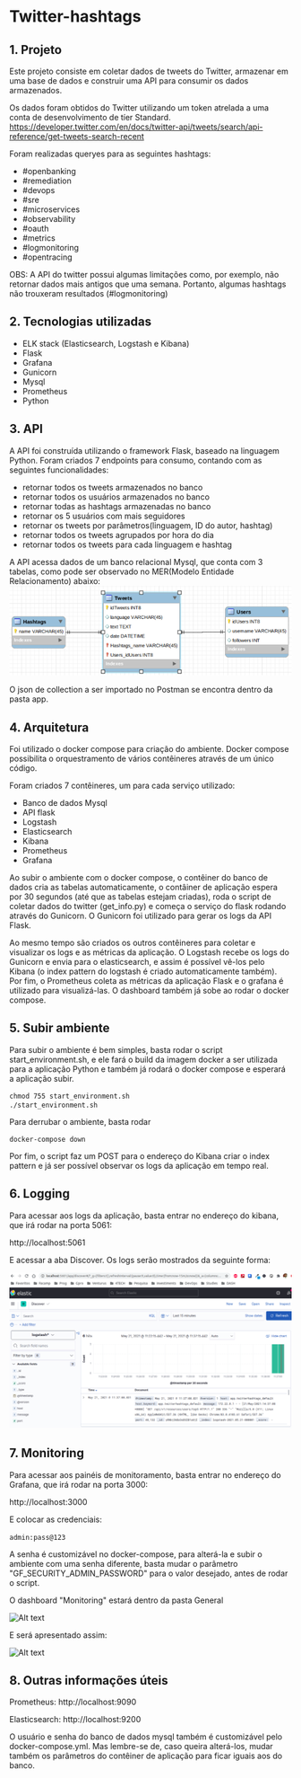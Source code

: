# Twitter-hashtags
## 1. Projeto
Este projeto consiste em coletar dados de tweets do Twitter, armazenar em uma base de dados e construir uma API para consumir os dados armazenados.

Os dados foram obtidos do Twitter utilizando um token atrelada a uma conta de desenvolvimento de tíer Standard.
https://developer.twitter.com/en/docs/twitter-api/tweets/search/api-reference/get-tweets-search-recent

Foram realizadas queryes para as seguintes hashtags:
- #openbanking
- #remediation
- #devops
- #sre
- #microservices
- #observability
- #oauth
- #metrics
- #logmonitoring
- #opentracing

OBS: A API do twitter possui algumas limitações como, por exemplo, não retornar dados mais antigos que uma semana. Portanto, algumas hashtags não trouxeram resultados (#logmonitoring)

## 2. Tecnologias utilizadas
- ELK stack (Elasticsearch, Logstash e Kibana)
- Flask
- Grafana
- Gunicorn
- Mysql
- Prometheus
- Python
  
## 3. API
A API foi construída utilizando o framework Flask, baseado na linguagem Python. Foram criados 7 endpoints para consumo, contando com as seguintes funcionalidades:
- retornar todos os tweets armazenados no banco
- retornar todos os usuários armazenados no banco
- retornar todas as hashtags armazenadas no banco
- retornar os 5 usuários com mais seguidores
- retornar os tweets por parâmetros(linguagem, ID do autor, hashtag)
- retornar todos os tweets agrupados por hora do dia
- retornar todos os tweets para cada linguagem e hashtag

A API acessa dados de um banco relacional Mysql, que conta com 3 tabelas, como pode ser observado no MER(Modelo Entidade Relacionamento) abaixo:
![Alt text](./screenshots/mer.png)

O json de collection a ser importado no Postman se encontra dentro da pasta app.
## 4. Arquitetura
Foi utilizado o docker compose para criação do ambiente. Docker compose possibilita o orquestramento de vários contêineres através de um único código.

Foram criados 7 contêineres, um para cada serviço utilizado:
- Banco de dados Mysql
- API flask
- Logstash
- Elasticsearch
- Kibana
- Prometheus
- Grafana

Ao subir o ambiente com o docker compose, o contêiner do banco de dados cria as tabelas automaticamente, o contâiner de aplicação espera por 30 segundos (até que as tabelas estejam criadas), roda o script de coletar dados do twitter (get_info.py) e começa o serviço do flask rodando através do Gunicorn. O Gunicorn foi utilizado para gerar os logs da API Flask.

Ao mesmo tempo são criados os outros contêineres para coletar e visualizar os logs e as métricas da aplicação. O Logstash recebe os logs do Gunicorn e envia para o elasticsearch, e assim é possível vê-los pelo Kibana (o index pattern do logstash é criado automaticamente também). Por fim, o Prometheus coleta as métricas da aplicação Flask e o grafana é utilizado para visualizá-las. O dashboard também já sobe ao rodar o docker compose.
## 5. Subir ambiente
Para subir o ambiente é bem simples, basta rodar o script start_environment.sh, e ele fará o build da imagem docker a ser utilizada para a aplicação Python e também já rodará o docker compose e esperará a aplicação subir.

```
chmod 755 start_environment.sh
./start_environment.sh
```

Para derrubar o ambiente, basta rodar

```
docker-compose down
```

Por fim, o script faz um POST para o endereço do Kibana criar o index pattern e já ser possível observar os logs da aplicação em tempo real.
## 6. Logging
Para acessar aos logs da aplicação, basta entrar no endereço do kibana, que irá rodar na porta 5061:

http://localhost:5061

E acessar a aba Discover. Os logs serão mostrados da seguinte forma:

![Alt text](./screenshots/kibana_logs.png)

## 7. Monitoring
Para acessar aos painéis de monitoramento, basta entrar no endereço do Grafana, que irá rodar na porta 3000:

http://localhost:3000

E colocar as credenciais:

```admin:pass@123```

A senha é customizável no docker-compose, para alterá-la e subir o ambiente com uma senha diferente, basta mudar o parâmetro "GF_SECURITY_ADMIN_PASSWORD" para o valor desejado, antes de rodar o script.

O dashboard "Monitoring" estará dentro da pasta General

![Alt text](./screenshots/dashboards.png)

E será apresentado assim:

![Alt text](./screenshots/monitoring.png)

## 8. Outras informações úteis

Prometheus: http://localhost:9090

Elasticsearch: http://localhost:9200

O usuário e senha do banco de dados mysql também é customizável pelo docker-compose.yml. Mas lembre-se de, caso queira alterá-los, mudar também os parâmetros do contêiner de aplicação para ficar iguais aos do banco.